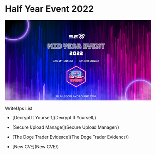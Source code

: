 # Half Year Event 2022

<img src="attachments/cover.jpg" title="" alt="" width="473">

WriteUps List

- [Decrypt It Yourself](Decrypt It Yourself/)

- [Secure Upload Manager](Secure Upload Manager/)

- [The Doge Trader Evidence](The Doge Trader Evidence/)

- [New CVE](New CVE/)


